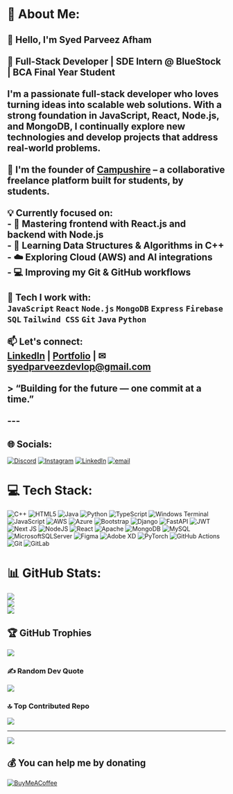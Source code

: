 # 💫 About Me:
## 👋 Hello, I'm Syed Parveez Afham<br><br>🎯 **Full-Stack Developer | SDE Intern @ BlueStock | BCA Final Year Student**<br><br>I'm a passionate full-stack developer who loves turning ideas into scalable web solutions. With a strong foundation in JavaScript, React, Node.js, and MongoDB, I continually explore new technologies and develop projects that address real-world problems.<br><br>🚀 I'm the founder of [Campushire](https://campus-hire-syedparveezdev.vercel.app/) – a collaborative freelance platform built for students, by students.<br><br>💡 Currently focused on:<br>- 🔁 Mastering frontend with React.js and backend with Node.js<br>- 🧠 Learning Data Structures & Algorithms in C++<br>- ☁️ Exploring Cloud (AWS) and AI integrations<br>- 💻 Improving my Git & GitHub workflows<br><br>📌 Tech I work with:<br>`JavaScript` `React` `Node.js` `MongoDB` `Express` `Firebase` `SQL` `Tailwind CSS` `Git` `Java` `Python`<br><br>📫 Let's connect:  <br>[LinkedIn](https://www.linkedin.com/in/parveezafham) | [Portfolio](https://syedparveezdev.vercel.app/) | ✉syedparveezdevlop@gmail.com<br><br>> “Building for the future — one commit at a time.”<br><br>---<br>


## 🌐 Socials:
[![Discord](https://img.shields.io/badge/Discord-%237289DA.svg?logo=discord&logoColor=white)](https://discord.gg/MKnbG9M2) [![Instagram](https://img.shields.io/badge/Instagram-%23E4405F.svg?logo=Instagram&logoColor=white)](https://instagram.com/https://www.instagram.com/thesyedparveez.dev?igsh=MW9jYWExcHNwbGc0ag==) [![LinkedIn](https://img.shields.io/badge/LinkedIn-%230077B5.svg?logo=linkedin&logoColor=white)](https://linkedin.com/in/http://www.linkedin.com/in/parveezafham) [![email](https://img.shields.io/badge/Email-D14836?logo=gmail&logoColor=white)](mailto:syedparveezdevlop@gmail.com) 

# 💻 Tech Stack:
![C++](https://img.shields.io/badge/c++-%2300599C.svg?style=for-the-badge&logo=c%2B%2B&logoColor=white) ![HTML5](https://img.shields.io/badge/html5-%23E34F26.svg?style=for-the-badge&logo=html5&logoColor=white) ![Java](https://img.shields.io/badge/java-%23ED8B00.svg?style=for-the-badge&logo=openjdk&logoColor=white) ![Python](https://img.shields.io/badge/python-3670A0?style=for-the-badge&logo=python&logoColor=ffdd54) ![TypeScript](https://img.shields.io/badge/typescript-%23007ACC.svg?style=for-the-badge&logo=typescript&logoColor=white) ![Windows Terminal](https://img.shields.io/badge/Windows%20Terminal-%234D4D4D.svg?style=for-the-badge&logo=windows-terminal&logoColor=white) ![JavaScript](https://img.shields.io/badge/javascript-%23323330.svg?style=for-the-badge&logo=javascript&logoColor=%23F7DF1E) ![AWS](https://img.shields.io/badge/AWS-%23FF9900.svg?style=for-the-badge&logo=amazon-aws&logoColor=white) ![Azure](https://img.shields.io/badge/azure-%230072C6.svg?style=for-the-badge&logo=microsoftazure&logoColor=white) ![Bootstrap](https://img.shields.io/badge/bootstrap-%238511FA.svg?style=for-the-badge&logo=bootstrap&logoColor=white) ![Django](https://img.shields.io/badge/django-%23092E20.svg?style=for-the-badge&logo=django&logoColor=white) ![FastAPI](https://img.shields.io/badge/FastAPI-005571?style=for-the-badge&logo=fastapi) ![JWT](https://img.shields.io/badge/JWT-black?style=for-the-badge&logo=JSON%20web%20tokens) ![Next JS](https://img.shields.io/badge/Next-black?style=for-the-badge&logo=next.js&logoColor=white) ![NodeJS](https://img.shields.io/badge/node.js-6DA55F?style=for-the-badge&logo=node.js&logoColor=white) ![React](https://img.shields.io/badge/react-%2320232a.svg?style=for-the-badge&logo=react&logoColor=%2361DAFB) ![Apache](https://img.shields.io/badge/apache-%23D42029.svg?style=for-the-badge&logo=apache&logoColor=white) ![MongoDB](https://img.shields.io/badge/MongoDB-%234ea94b.svg?style=for-the-badge&logo=mongodb&logoColor=white) ![MySQL](https://img.shields.io/badge/mysql-4479A1.svg?style=for-the-badge&logo=mysql&logoColor=white) ![MicrosoftSQLServer](https://img.shields.io/badge/Microsoft%20SQL%20Server-CC2927?style=for-the-badge&logo=microsoft%20sql%20server&logoColor=white) ![Figma](https://img.shields.io/badge/figma-%23F24E1E.svg?style=for-the-badge&logo=figma&logoColor=white) ![Adobe XD](https://img.shields.io/badge/Adobe%20XD-470137?style=for-the-badge&logo=Adobe%20XD&logoColor=#FF61F6) ![PyTorch](https://img.shields.io/badge/PyTorch-%23EE4C2C.svg?style=for-the-badge&logo=PyTorch&logoColor=white) ![GitHub Actions](https://img.shields.io/badge/github%20actions-%232671E5.svg?style=for-the-badge&logo=githubactions&logoColor=white)![Git](https://img.shields.io/badge/git-%23F05033.svg?style=for-the-badge&logo=git&logoColor=white) ![GitLab](https://img.shields.io/badge/gitlab-%23181717.svg?style=for-the-badge&logo=gitlab&logoColor=white)
# 📊 GitHub Stats:
![](https://github-readme-stats.vercel.app/api?username=SyedparveezDev&theme=chartreuse-dark&hide_border=false&include_all_commits=false&count_private=false)<br/>
![](https://nirzak-streak-stats.vercel.app/?user=SyedparveezDev&theme=chartreuse-dark&hide_border=false)<br/>
![](https://github-readme-stats.vercel.app/api/top-langs/?username=SyedparveezDev&theme=chartreuse-dark&hide_border=false&include_all_commits=false&count_private=false&layout=compact)

## 🏆 GitHub Trophies
![](https://github-profile-trophy.vercel.app/?username=SyedparveezDev&theme=radical&no-frame=false&no-bg=true&margin-w=4)

### ✍️ Random Dev Quote
![](https://quotes-github-readme.vercel.app/api?type=horizontal&theme=tokyonight)

### 🔝 Top Contributed Repo
![](https://github-contributor-stats.vercel.app/api?username=SyedparveezDev&limit=5&theme=gruvbox_light&combine_all_yearly_contributions=true)

---
[![](https://visitcount.itsvg.in/api?id=SyedparveezDev&icon=0&color=0)](https://visitcount.itsvg.in)

  ## 💰 You can help me by donating
  [![BuyMeACoffee](https://img.shields.io/badge/Buy%20Me%20a%20Coffee-ffdd00?style=for-the-badge&logo=buy-me-a-coffee&logoColor=black)](https://buymeacoffee.com/coff.ee/syedparveek) 

  
<!-- Proudly created with GPRM ( https://gprm.itsvg.in ) -->

